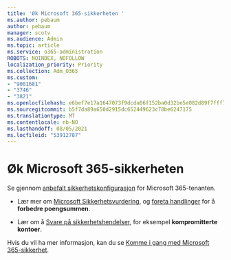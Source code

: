 ```yaml
---
title: 'Øk Microsoft 365-sikkerheten '
ms.author: pebaum
author: pebaum
manager: scotv
ms.audience: Admin
ms.topic: article
ms.service: o365-administration
ROBOTS: NOINDEX, NOFOLLOW
localization_priority: Priority
ms.collection: Adm_O365
ms.custom:
- "9001681"
- "3746"
- "3821"
ms.openlocfilehash: e6bef7e17a1647073f9dcda06f152ba0d32be5e082d89f7fff714561babeacff
ms.sourcegitcommit: b5f7da89a650d2915dc652449623c78be6247175
ms.translationtype: MT
ms.contentlocale: nb-NO
ms.lasthandoff: 08/05/2021
ms.locfileid: "53912787"
---
```

# <a name="increase-microsoft-365-security"></a>Øk Microsoft 365-sikkerheten 

Se gjennom [anbefalt sikkerhetskonfigurasjon](https://docs.microsoft.com/microsoft-365/security/office-365-security/tenant-wide-setup-for-increased-security?view=o365-worldwide) for Microsoft 365-tenanten.

- Lær mer om [Microsoft Sikkerhetsvurdering](https://docs.microsoft.com/microsoft-365/security/mtp/microsoft-secure-score?view=o365-worldwide), og [foreta handlinger](https://docs.microsoft.com/microsoft-365/security/mtp/microsoft-secure-score?view=o365-worldwide#take-action-to-improve-your-score) for å **forbedre poengsummen**.

- Lær om å [Svare på sikkerhetshendelser](https://docs.microsoft.com/microsoft-365/security/office-365-security/office365-security-incident-response-overview?view=o365-worldwide), for eksempel **kompromitterte kontoer**.

Hvis du vil ha mer informasjon, kan du se [Komme i gang med Microsoft 365-sikkerhet](https://docs.microsoft.com/microsoft-365/security/office-365-security/security-roadmap?view=o365-worldwide). 
